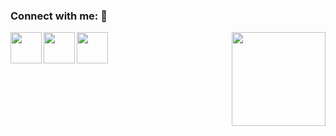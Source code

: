 ### Connect with me: 👋
<a href="https://www.linkedin.com/in/pedro-paulo-moreno-camargo-93945a177?lipi=urn%3Ali%3Apage%3Ad_flagship3_profile_view_base_contact_details%3B46mJblmxTy6S7qZ3ydNs4Q%3D%3D" target="blank"><img align="left" src="https://cdn-icons-png.flaticon.com/512/3536/3536505.png" height="50"/></a>
<a href="https://www.instagram.com/pedro_camargo95/" target="blank"><img align="left" src="https://cdn-icons-png.flaticon.com/512/2111/2111463.png" height="50" /></a>
<a href="https://www.instagram.com/pedro_camargo95/" target="blank"><img align="left" src="https://cdn-icons-png.flaticon.com/512/2111/2111463.png" height="50" /></a>
<img align="right" src="https://media1.giphy.com/media/qgQUggAC3Pfv687qPC/giphy.gif" height="150" width = "150" />
<!--
**PedroPauloMorenoCamargo/PedroPauloMorenoCamargo** is a ✨ _special_ ✨ repository because its `README.md` (this file) appears on your GitHub profile.

Here are some ideas to get you started:

- 🔭 I’m currently working on ...
- 🌱 I’m currently learning ...
- 👯 I’m looking to collaborate on ...
- 🤔 I’m looking for help with ...
- 💬 Ask me about ...
- 📫 How to reach me: ...
- 😄 Pronouns: ...
- ⚡ Fun fact: ...
-->
